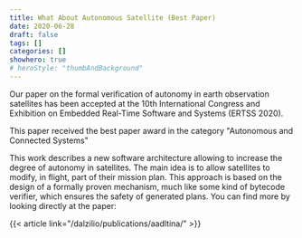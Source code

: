 ```yaml
---
title: What About Autonomous Satellite (Best Paper)
date: 2020-06-28
draft: false
tags: []
categories: []
showhero: true
# heroStyle: "thumbAndBackground"
---
```

Our paper on the formal verification of autonomy in earth observation
satellites has been accepted at the 10th International Congress and Exhibition
on Embedded Real-Time Software and Systems (ERTSS 2020).

This paper received the best paper award in the category "Autonomous and
Connected Systems"

This work describes a new software architecture allowing to increase the
degree of autonomy in satellites. The main idea is to allow satellites to
modify, in flight, part of their mission plan. This approach is based on the
design of a formally proven mechanism, much like some kind of bytecode verifier,
which ensures the safety of generated plans. You can find more by looking
directly at the paper:

{{< article link="/dalzilio/publications/aadltina/" >}}
